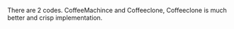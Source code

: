There are 2 codes.
CoffeeMachince and Coffeeclone, Coffeeclone is much better and crisp implementation.
